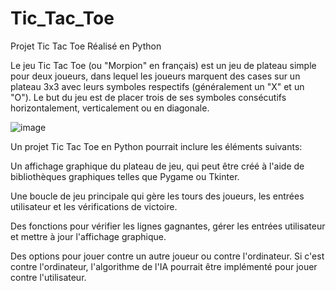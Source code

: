 # Tic_Tac_Toe
Projet Tic Tac Toe Réalisé en Python

Le jeu Tic Tac Toe (ou "Morpion" en français) est un jeu de plateau simple pour deux joueurs, dans lequel les joueurs marquent des cases sur un plateau 3x3 avec leurs symboles respectifs (généralement un "X" et un "O"). Le but du jeu est de placer trois de ses symboles consécutifs horizontalement, verticalement ou en diagonale.

![image](https://user-images.githubusercontent.com/121266382/213021421-6fe88a52-60be-4fee-a4d4-1863ed7480c8.png)

Un projet Tic Tac Toe en Python pourrait inclure les éléments suivants:

Un affichage graphique du plateau de jeu, qui peut être créé à l'aide de bibliothèques graphiques telles que Pygame ou Tkinter.

Une boucle de jeu principale qui gère les tours des joueurs, les entrées utilisateur et les vérifications de victoire.

Des fonctions pour vérifier les lignes gagnantes, gérer les entrées utilisateur et mettre à jour l'affichage graphique.

Des options pour jouer contre un autre joueur ou contre l'ordinateur. Si c'est contre l'ordinateur, l'algorithme de l'IA pourrait être implémenté pour jouer contre l'utilisateur.
